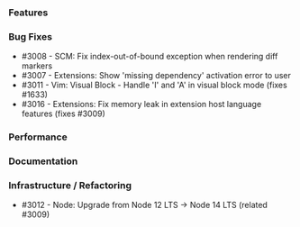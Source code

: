 ### Features 

### Bug Fixes

- #3008 - SCM: Fix index-out-of-bound exception when rendering diff markers
- #3007 - Extensions: Show 'missing dependency' activation error to user
- #3011 - Vim: Visual Block - Handle 'I' and 'A' in visual block mode (fixes #1633)
- #3016 - Extensions: Fix memory leak in extension host language features (fixes #3009)

### Performance

### Documentation

### Infrastructure / Refactoring

- #3012 - Node: Upgrade from Node 12 LTS -> Node 14 LTS (related #3009)

